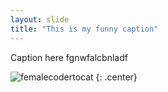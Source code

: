 ```yaml
---
layout: slide
title: "This is my funny caption"
---
```


Caption here
fgnwfalcbnladf

![femalecodertocat](https://octodex.github.com/images/vinylcat.png)
{: .center}
